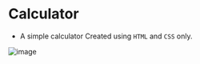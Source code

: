 # Calculator

- A simple calculator Created using ```HTML``` and ```CSS``` only.

![image](https://user-images.githubusercontent.com/90456532/230130892-14b4915a-6cc1-4fb9-9b3d-41487768a90c.png)

